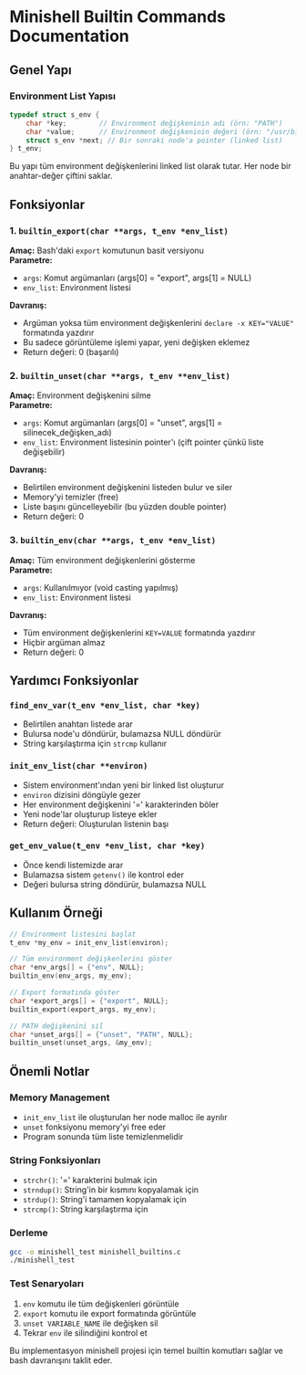 # Minishell Builtin Commands Documentation

## Genel Yapı

### Environment List Yapısı
```c
typedef struct s_env {
    char *key;        // Environment değişkeninin adı (örn: "PATH")
    char *value;      // Environment değişkeninin değeri (örn: "/usr/bin:/bin")
    struct s_env *next; // Bir sonraki node'a pointer (linked list)
} t_env;
```

Bu yapı tüm environment değişkenlerini linked list olarak tutar. Her node bir anahtar-değer çiftini saklar.

## Fonksiyonlar

### 1. `builtin_export(char **args, t_env *env_list)`
**Amaç:** Bash'daki `export` komutunun basit versiyonu  
**Parametre:** 
- `args`: Komut argümanları (args[0] = "export", args[1] = NULL)
- `env_list`: Environment listesi

**Davranış:**
- Argüman yoksa tüm environment değişkenlerini `declare -x KEY="VALUE"` formatında yazdırır
- Bu sadece görüntüleme işlemi yapar, yeni değişken eklemez
- Return değeri: 0 (başarılı)

### 2. `builtin_unset(char **args, t_env **env_list)`
**Amaç:** Environment değişkenini silme  
**Parametre:**
- `args`: Komut argümanları (args[0] = "unset", args[1] = silinecek_değişken_adı)
- `env_list`: Environment listesinin pointer'ı (çift pointer çünkü liste değişebilir)

**Davranış:**
- Belirtilen environment değişkenini listeden bulur ve siler
- Memory'yi temizler (free)
- Liste başını güncelleyebilir (bu yüzden double pointer)
- Return değeri: 0

### 3. `builtin_env(char **args, t_env *env_list)`
**Amaç:** Tüm environment değişkenlerini gösterme  
**Parametre:**
- `args`: Kullanılmıyor (void casting yapılmış)
- `env_list`: Environment listesi

**Davranış:**
- Tüm environment değişkenlerini `KEY=VALUE` formatında yazdırır
- Hiçbir argüman almaz
- Return değeri: 0

## Yardımcı Fonksiyonlar

### `find_env_var(t_env *env_list, char *key)`
- Belirtilen anahtarı listede arar
- Bulursa node'u döndürür, bulamazsa NULL döndürür
- String karşılaştırma için `strcmp` kullanır

### `init_env_list(char **environ)`
- Sistem environment'ından yeni bir linked list oluşturur
- `environ` dizisini döngüyle gezer
- Her environment değişkenini '=' karakterinden böler
- Yeni node'lar oluşturup listeye ekler
- Return değeri: Oluşturulan listenin başı

### `get_env_value(t_env *env_list, char *key)`
- Önce kendi listemizde arar
- Bulamazsa sistem `getenv()` ile kontrol eder
- Değeri bulursa string döndürür, bulamazsa NULL

## Kullanım Örneği

```c
// Environment listesini başlat
t_env *my_env = init_env_list(environ);

// Tüm environment değişkenlerini göster
char *env_args[] = {"env", NULL};
builtin_env(env_args, my_env);

// Export formatında göster
char *export_args[] = {"export", NULL};
builtin_export(export_args, my_env);

// PATH değişkenini sil
char *unset_args[] = {"unset", "PATH", NULL};
builtin_unset(unset_args, &my_env);
```

## Önemli Notlar

### Memory Management
- `init_env_list` ile oluşturulan her node malloc ile ayrılır
- `unset` fonksiyonu memory'yi free eder
- Program sonunda tüm liste temizlenmelidir

### String Fonksiyonları
- `strchr()`: '=' karakterini bulmak için
- `strndup()`: String'in bir kısmını kopyalamak için
- `strdup()`: String'i tamamen kopyalamak için
- `strcmp()`: String karşılaştırma için

### Derleme
```bash
gcc -o minishell_test minishell_builtins.c
./minishell_test
```

### Test Senaryoları
1. `env` komutu ile tüm değişkenleri görüntüle
2. `export` komutu ile export formatında görüntüle
3. `unset VARIABLE_NAME` ile değişken sil
4. Tekrar `env` ile silindiğini kontrol et

Bu implementasyon minishell projesi için temel builtin komutları sağlar ve bash davranışını taklit eder.
